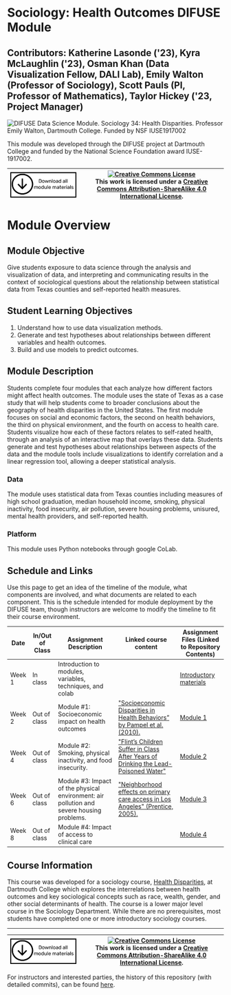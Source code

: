 # Sociology: Health Outcomes DIFUSE Module 

## Contributors: Katherine Lasonde ('23), Kyra McLaughlin ('23), Osman Khan (Data Visualization Fellow, DALI Lab), Emily Walton (Professor of Sociology), Scott Pauls (PI, Professor of Mathematics), Taylor Hickey ('23, Project Manager)

![DIFUSE Data Science Module.  Sociology 34: Health Disparities.  Professor Emily Walton, Dartmouth College.  Funded by NSF IUSE1917002](repository-assets/DIFUSE-SOCY-34.png)

This module was developed through the DIFUSE project at Dartmouth College and funded by the National Science Foundation award IUSE-1917002.


| <a href="https://github.com/difuse-dartmouth/sociology-health-outcomes/archive/refs/heads/main.zip"><img src="/repository-assets//download-all.png" alt="Download the entire module" align="center" style="width: 4in;"></a>| <a rel="license" href="http://creativecommons.org/licenses/by-sa/4.0/"><img alt="Creative Commons License" style="width=2in" src="https://i.creativecommons.org/l/by-sa/4.0/88x31.png" /><br></a>This work is licensed under a <a rel="license" href="http://creativecommons.org/licenses/by-sa/4.0/">Creative Commons Attribution-ShareAlike 4.0 International License</a>. |
|---------|----------|


# Module Overview
## Module Objective 
Give students exposure to data science through the analysis and visualization of data, and interpreting and communicating results in the context of sociological questions about the relationship between statistical data from Texas counties and self-reported health measures.

<!--
<img src="https://github.com/difuse-dartmouth/SOCY34_F21/blob/990cc138eeda625d3ec4aa8d6aa2ef403d39c258/repository-assets/SOCY-34-badge.png" alt="Medium length module for an introductory course using python and covering analyzing, visualizing data, drawing conclusions, and communicating data." style="width: 55vw; min-width: 330px;" class="center">

(<a href="https://github.com/difuse-dartmouth/.github/blob/8f8f6efff8943871e1fcaa3b6f2daf1531206df6/profile/howto.md">What does this badge mean?</a>)
-->

## Student Learning Objectives
1.	Understand how to use data visualization methods.
2.	Generate and test hypotheses about relationships between different variables and health outcomes.
3.	Build and use models to predict outcomes.

## Module Description
Students complete four modules that each analyze how different factors might affect health outcomes. The module uses the state of Texas as a case study that will help students come to broader conclusions about the geography of health disparities in the United States. The first module focuses on social and economic factors, the second on health behaviors, the third on physical environment, and the fourth on access to health care. Students visualize how each of these factors relates to self-rated health, through an analysis of an interactive map that overlays these data. Students generate and test hypotheses about relationships between aspects of the data and the module tools include visualizations to identify correlation and a linear regression tool, allowing a deeper statistical analysis.

### Data
The module uses statistical data from Texas counties including measures of high school graduation, median household income, smoking, physical inactivity, food insecurity, air pollution, severe housing problems, unisured, mental health providers, and self-reported health.

### Platform
This module uses Python notebooks through google CoLab.

## Schedule and Links

Use this page to get an idea of the timeline of the module, what components are involved, and what documents are related to each component. This is the schedule intended for module deployment by the DIFUSE team, though instructors are welcome to modify the timeline to fit their course environment.

| Date             |  In/Out of Class | Assignment Description                     | Linked course content                                    | Assignment Files (Linked to Repository Contents) |
|------------------|-----------------|--------------------------------------------------|-------------------------------------------------|--------------------------------------------------|
| Week 1 | In class          |Introduction to modules, variables, techniques, and colab| | [Introductory materials](completed_module/components/assignment0/README.md) |
| Week 2 | Out of class      | Module #1: Socioeconomic impact on health outcomes  | <a href="https://doi.org/10.1146/annurev.soc.012809.102529"> "Socioeconomic Disparities in Health Behaviors” by Pampel et al. (2010).</a> |[Module 1](completed_module/components/assignment1/README.md) |
| Week 4 | Out of class      | Module #2:  Smoking, physical inactivity, and food insecurity.  | <a href="https://www.nytimes.com/2019/11/06/us/politics/flint-michigan-schools.html"> "Flint’s Children Suffer in Class After Years of Drinking the Lead-Poisoned Water"</a> |[Module 2](completed_module/components/assignment2/README.md) |
| Week 6 | Out of class      | Module #3:  Impact of the physical environment: air pollution and severe housing problems.  | <a href="https://doi.org/10.1016/j.socscimed.2005.07.029l"> "Neighborhood effects on primary care access in Los Angeles" (Prentice, 2005).</a> |[Module 3](completed_module/components/assignment3/README.md) |
| Week 8 | Out of class      | Module #4:  Impact of access to clinical care  |  |[Module 4](completed_module/components/assignment4/README.md) |

## Course Information
This course was developed for a sociology course, <a href="http://dartmouth.smartcatalogiq.com/current/orc/Departments-Programs-Undergraduate/Sociology/SOCY-Sociology/SOCY-34">Health Disparities</a>, at Dartmouth College which explores the interrelations between health outcomes and key sociological concepts such as race, wealth, gender, and other social determinants of health. The course is a lower major level course in the Sociology Department. While there are no prerequisites, most students have completed one or more introductory sociology courses.

---

| <a href="https://github.com/difuse-dartmouth/public-module-template/archive/refs/heads/main.zip"><img src="/repository-assets//download-all.png" alt="Download the entire module" align="center" style="width: 4in;"></a>| <a rel="license" href="http://creativecommons.org/licenses/by-sa/4.0/"><img alt="Creative Commons License" style="width=2in" src="https://i.creativecommons.org/l/by-sa/4.0/88x31.png" /><br></a>This work is licensed under a <a rel="license" href="http://creativecommons.org/licenses/by-sa/4.0/">Creative Commons Attribution-ShareAlike 4.0 International License</a>. |
|---------|----------|

For instructors and interested parties, the history of this repository (with detailed commits), can be found [here](https://github.com/difuse-dartmouth/SOCY34_F21/commits/main/).
